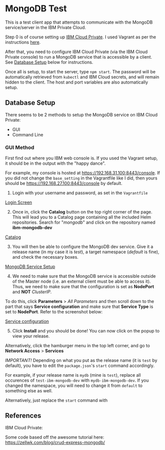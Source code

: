 # MongoDB Test

This is a test client app that attempts to communicate with the MongoDB service/server in the IBM Private Cloud.

Step 0 is of course setting up [IBM Cloud Private](https://www.ibm.com/support/knowledgecenter/en/SSBS6K_1.2.0/kc_welcome_containers.html). I used Vagrant as per the instructions [here](https://github.com/IBM/deploy-ibm-cloud-private/blob/master/docs/deploy-vagrant.md).

After that, you need to configure IBM Cloud Private (via the IBM Cloud Private console) to run a MongoDB service that is accessible by a client. See [Database Setup](#database-setup) below for instructions.

Once all is setup, to start the server, type `npm start`. The password will be automatically retrieved from `kubectl` and IBM Cloud secrets, and will remain hidden to the client. The host and port variables are also automatically setup.

## Database Setup

There seems to be 2 methods to setup the MongoDB service on IBM Cloud Private:
 - GUI
 - Command Line

### GUI Method
First find out where you IBM web console is. If you used the Vagrant setup, it should be in the output with the "happy dance".

For example, my console is hosted at https://192.168.31.100:8443/console. If you did not change the `base_setting` in the Vagrantfile like I did, then yours should be https://192.168.27.100:8443/console by default.

1. Login with your username and password, as set in the `Vagrantfile`

[Login Screen](screenshots/setup1.png)

2. Once in, click the **Catalog** button on the top right corner of the page. This will lead you to a Catalog page containing all the included Helm repositories. Search for "*mongodb*" and click on the repository named **ibm-mongodb-dev**

[Catalog](screenshots/setup2.png)

3. You will then be able to configure the MongoDB dev service. Give it a release name (in my case it is *test*), a target namespace (*default* is fine), and check the necessary boxes.

[MongoDB Service Setup](screenshots/setup3.png)

4. We need to make sure that the MongoDB service is accessible outside of the Master node (i.e. an external client must be able to access it). Thus, we need to make sure that the configuration is set as **NodePort** and **NOT** *ClusterIP*.

To do this, click **Parameters** > *All Parameters* and then scroll down to the part that says **Service configuration** and make sure that **Service Type** is set to **NodePort**. Refer to the screenshot below:

[Service configuration](screenshots/setup4.png)

5. Click **Install** and you should be done! You can now click on the popup to view your release.

Alternatively, click the hamburger menu in the top left corner, and go to **Network Access** > **Services**



*IMPORTANT!*
Depending on what you put as the release name (it is `test` by default), you have to edit the `package.json`'s `start` command accordingly.

For example, if your release name is `mydb` (mine is `test`), replace all occurences of `test-ibm-mongodb-dev` with `mydb-ibm-mongodb-dev`. If you changed the namespace, you will need to change it from `default` to something else as well.

Alternatively, just replace the `start` command with

## References

IBM Cloud Private:

Some code based off the awesome tutorial here: https://zellwk.com/blog/crud-express-mongodb/
